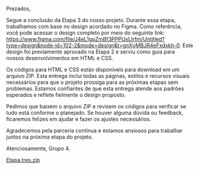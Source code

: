 Prezados,

Segue a conclusão da Etapa 3 do nosso projeto. Durante essa etapa, trabalhamos com base no design acordado no Figma. Como referência, você pode acessar o design completo por meio do seguinte link: https://www.figma.com/file/J4eL1gpZmBf3PPPUxLIrfm/Untitled?type=design&node-id=102-2&mode=design&t=gnXvMBJR4eFxdxkh-0. Este design foi previamente aprovado na Etapa 2 e serviu como guia para nossos desenvolvimentos em HTML e CSS.

Os códigos para HTML e CSS estão disponíveis para download em um arquivo ZIP. Esta entrega inclui todas as páginas, estilos e recursos visuais necessários para que o projeto prossiga para as próximas etapas sem problemas. Estamos confiantes de que esta entrega atende aos padrões esperados e reflete fielmente o design proposto.

Pedimos que baixem o arquivo ZIP e revisem os códigos para verificar se tudo está conforme o planejado. Se houver alguma dúvida ou feedback, ficaremos felizes em ajudar e fazer os ajustes necessários.

Agradecemos pela parceria contínua e estamos ansiosos para trabalhar juntos na próxima etapa do projeto.

Atenciosamente,
Grupo 4.


[Etapa.tres.zip](https://github.com/ICEI-PUC-Minas-PMV-SI/pmv-si-2024-1-pe1-t6-si_t6_app_web_1osem2024_gp04/files/15215082/Etapa.tres.zip)
